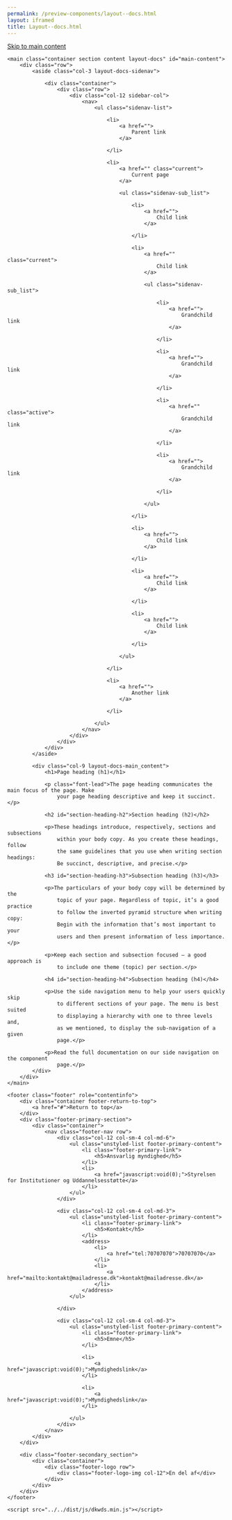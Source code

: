 ```yaml
--- 
permalink: /preview-components/layout--docs.html
layout: iframed 
title: Layout--docs.html
---
```

<!doctype html>

<html lang="en">
<!-- generated by dkwds@2.0.13 -->

<head>
    <meta charset="utf-8">
    <meta name="viewport" content="width=device-width, initial-scale=1.0">
    <meta http-equiv="X-UA-Compatible" content="IE=edge">
    <title>Styleguide Fractal example document</title>
    <link rel="stylesheet" href="../../dist/css/dkwds-virkdk.min.css">

</head>

<body>
    <a class="skipnav" href="#main-content">Skip to main content</a>

    <main class="container section content layout-docs" id="main-content">
        <div class="row">
            <aside class="col-3 layout-docs-sidenav">

                <div class="container">
                    <div class="row">
                        <div class="col-12 sidebar-col">
                            <nav>
                                <ul class="sidenav-list">

                                    <li>
                                        <a href="">
                                            Parent link
                                        </a>

                                    </li>

                                    <li>
                                        <a href="" class="current">
                                            Current page
                                        </a>

                                        <ul class="sidenav-sub_list">

                                            <li>
                                                <a href="">
                                                    Child link
                                                </a>

                                            </li>

                                            <li>
                                                <a href="" class="current">
                                                    Child link
                                                </a>

                                                <ul class="sidenav-sub_list">

                                                    <li>
                                                        <a href="">
                                                            Grandchild link
                                                        </a>

                                                    </li>

                                                    <li>
                                                        <a href="">
                                                            Grandchild link
                                                        </a>

                                                    </li>

                                                    <li>
                                                        <a href="" class="active">
                                                            Grandchild link
                                                        </a>

                                                    </li>

                                                    <li>
                                                        <a href="">
                                                            Grandchild link
                                                        </a>

                                                    </li>

                                                </ul>

                                            </li>

                                            <li>
                                                <a href="">
                                                    Child link
                                                </a>

                                            </li>

                                            <li>
                                                <a href="">
                                                    Child link
                                                </a>

                                            </li>

                                            <li>
                                                <a href="">
                                                    Child link
                                                </a>

                                            </li>

                                        </ul>

                                    </li>

                                    <li>
                                        <a href="">
                                            Another link
                                        </a>

                                    </li>

                                </ul>
                            </nav>
                        </div>
                    </div>
                </div>
            </aside>

            <div class="col-9 layout-docs-main_content">
                <h1>Page heading (h1)</h1>

                <p class="font-lead">The page heading communicates the main focus of the page. Make
                    your page heading descriptive and keep it succinct.</p>

                <h2 id="section-heading-h2">Section heading (h2)</h2>

                <p>These headings introduce, respectively, sections and subsections
                    within your body copy. As you create these headings, follow
                    the same guidelines that you use when writing section headings:
                    Be succinct, descriptive, and precise.</p>

                <h3 id="section-heading-h3">Subsection heading (h3)</h3>

                <p>The particulars of your body copy will be determined by the
                    topic of your page. Regardless of topic, it’s a good practice
                    to follow the inverted pyramid structure when writing copy:
                    Begin with the information that’s most important to your
                    users and then present information of less importance.</p>

                <p>Keep each section and subsection focused — a good approach is
                    to include one theme (topic) per section.</p>

                <h4 id="section-heading-h4">Subsection heading (h4)</h4>

                <p>Use the side navigation menu to help your users quickly skip
                    to different sections of your page. The menu is best suited
                    to displaying a hierarchy with one to three levels and,
                    as we mentioned, to display the sub-navigation of a given
                    page.</p>

                <p>Read the full documentation on our side navigation on the component
                    page.</p>
            </div>
        </div>
    </main>

    <footer class="footer" role="contentinfo">
        <div class="container footer-return-to-top">
            <a href="#">Return to top</a>
        </div>
        <div class="footer-primary-section">
            <div class="container">
                <nav class="footer-nav row">
                    <div class="col-12 col-sm-4 col-md-6">
                        <ul class="unstyled-list footer-primary-content">
                            <li class="footer-primary-link">
                                <h5>Ansvarlig myndighed</h5>
                            </li>
                            <li>
                                <a href="javascript:void(0);">Styrelsen for Institutioner og Uddannelsesstøtte</a>
                            </li>
                        </ul>
                    </div>

                    <div class="col-12 col-sm-4 col-md-3">
                        <ul class="unstyled-list footer-primary-content">
                            <li class="footer-primary-link">
                                <h5>Kontakt</h5>
                            </li>
                            <address>
                                <li>
                                    <a href="tel:70707070">70707070</a>
                                </li>
                                <li>
                                    <a href="mailto:kontakt@mailadresse.dk">kontakt@mailadresse.dk</a>
                                </li>
                            </address>
                        </ul>

                    </div>

                    <div class="col-12 col-sm-4 col-md-3">
                        <ul class="unstyled-list footer-primary-content">
                            <li class="footer-primary-link">
                                <h5>Emne</h5>
                            </li>

                            <li>
                                <a href="javascript:void(0);">Myndighedslink</a>
                            </li>

                            <li>
                                <a href="javascript:void(0);">Myndighedslink</a>
                            </li>

                        </ul>
                    </div>
                </nav>
            </div>
        </div>

        <div class="footer-secondary_section">
            <div class="container">
                <div class="footer-logo row">
                    <div class="footer-logo-img col-12">En del af</div>
                </div>
            </div>
        </div>
    </footer>

    <script src="../../dist/js/dkwds.min.js"></script>

</body>

</html>
